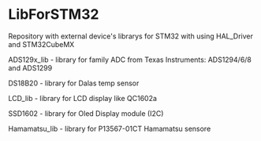 # LibForSTM32
Repository with external device's librarys for STM32 with using HAL_Driver and STM32CubeMX


ADS129x_lib - library for family ADC from Texas Instruments: ADS1294/6/8 and ADS1299

DS18B20 - library for Dalas temp sensor

LCD_lib - library for LCD display like QC1602a

SSD1602 - library for Oled Display module (I2C)

Hamamatsu_lib - library for P13567-01CT Hamamatsu sensore

